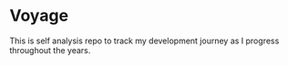 # Voyage
This is self analysis repo to track my development journey as I progress throughout the years.
